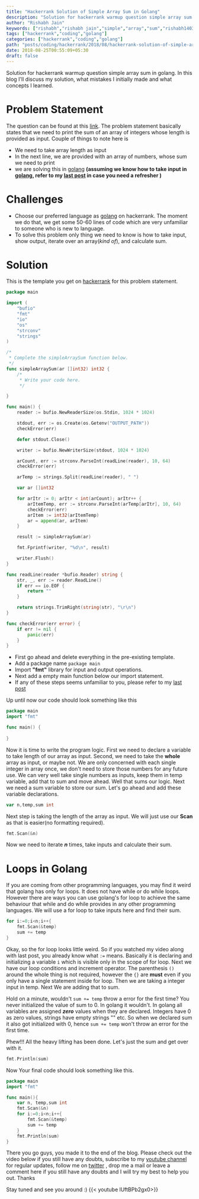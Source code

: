 ```yaml
---
title: "Hackerrank Solution of Simple Array Sum in Golang"
description: "Solution for hackerrank warmup question simple array sum in golang. In this blog I'll discuss my solution, what mistakes I initially made and what concepts I learned."
author: "Rishabh Jain"
keywords: ["rishabh","rishabh jain","simple","array","sum","rishabh1403","hackerrank","blog","golang","solution","learn","code"]
tags: ["hackerrank","coding","golang"]
categories: ["hackerrank","coding","golang"]
path: "posts/coding/hackerrank/2018/08/hackerrank-solution-of-simple-array-sum-in-golang/"
date: 2018-08-25T00:55:09+05:30
draft: false
---
```

Solution for hackerrank warmup question simple array sum in golang. In this blog I'll discuss my solution, what mistakes I initially made and what concepts I learned.<!--more-->
# Problem Statement
The question can be found at this [link](https://www.hackerrank.com/challenges/simple-array-sum/problem). The problem statement basically states that we need to print the sum of an array of integers whose length is provided as input.
Couple of things to note here is 

* We need to take array length as input
* In the next line, we are provided with an array of numbers, whose sum we need to print
* we are solving this in [golang](https://golang.org/) **(assuming we know how to take input in [golang](https://golang.org/), refer to my [last post](https://rishabh1403.com/posts/coding/hackerrank/2018/08/hackerrank-solve-me-first-solution/) in case you need a refresher )**

# Challenges
* Choose our preferred language as [golang](https://golang.org/) on hackerrank. The moment we do that, we get some 50-60 lines of code which are very unfamiliar to someone who is new to language.
* To solve this problem only thing we need to know is how to take input, show output, iterate over an array(_kind of_), and calculate sum.

# Solution

This is the template you get on [hackerrank](https://www.hackerrank.com/) for this problem statement.

```go
package main

import (
    "bufio"
    "fmt"
    "io"
    "os"
    "strconv"
    "strings"
)

/*
 * Complete the simpleArraySum function below.
 */
func simpleArraySum(ar []int32) int32 {
    /*
     * Write your code here.
     */

}

func main() {
    reader := bufio.NewReaderSize(os.Stdin, 1024 * 1024)

    stdout, err := os.Create(os.Getenv("OUTPUT_PATH"))
    checkError(err)

    defer stdout.Close()

    writer := bufio.NewWriterSize(stdout, 1024 * 1024)

    arCount, err := strconv.ParseInt(readLine(reader), 10, 64)
    checkError(err)

    arTemp := strings.Split(readLine(reader), " ")

    var ar []int32

    for arItr := 0; arItr < int(arCount); arItr++ {
        arItemTemp, err := strconv.ParseInt(arTemp[arItr], 10, 64)
        checkError(err)
        arItem := int32(arItemTemp)
        ar = append(ar, arItem)
    }

    result := simpleArraySum(ar)

    fmt.Fprintf(writer, "%d\n", result)

    writer.Flush()
}

func readLine(reader *bufio.Reader) string {
    str, _, err := reader.ReadLine()
    if err == io.EOF {
        return ""
    }

    return strings.TrimRight(string(str), "\r\n")
}

func checkError(err error) {
    if err != nil {
        panic(err)
    }
}

```
* First go ahead and delete everything in the pre-existing template.
* Add a package name `package main`
* Import **"fmt"** library for input and output operations. 
* Next add a empty main function below our import statement.
* If any of these steps seems unfamiliar to you, please refer to my [last post](https://rishabh1403.com/posts/coding/hackerrank/2018/08/hackerrank-solve-me-first-solution/)  

Up until now our code should look something like this 
```go
package main
import "fmt"

func main() {
    
}
```
Now it is time to write the program logic. First we need to declare a variable to take length of our array as input. 
Second, we need to take the **whole** array as input, or maybe not. We are only concerned with each single integer in array once, we don't need to store those numbers for any future use. We can very well take single numbers as inputs, keep them in temp variable, add that to sum and move ahead. Well that sums our logic. Next we need a sum variable to store our sum. Let's go ahead and add these variable declarations.  
```go
var n,temp,sum int
```
Next step is taking the length of the array as input. We will just use our **Scan** as that is easier(no formatting required).
```go
fmt.Scan(&n)
```
Now we need to iterate **_n_** times, take inputs and calculate their sum.
# Loops in Golang
If you are coming from other programming languages, you may find it weird that golang has only for loops. It does not have while or do while loops. However there are ways you can use golang's for loop to achieve the same behaviour that while and do while provides in any other programming languages. We will use a for loop to take inputs here and find their sum.
```go
for i:=0;i<n;i++{
    fmt.Scan(&temp)
    sum += temp
}
```
Okay, so the for loop looks little weird. So if you watched my video along with last post, you already know what `:=` means. Basically it is declaring and initializing a variable `i` which is visible only in the scope of for loop. Next we have our loop conditions and increment operator. The parenthesis `()` around the whole thing is not required, however the `{}` are **must** even if you only have a single statement inside for loop.
Then we are taking a integer input in temp. Next We are adding that to sum. 

Hold on a minute, wouldn't `sum += temp` throw a error for the first time? You never initialized the value of sum to 0. In golang it wouldn't. In golang all variables are assigned **_zero_** values when they are declared. Integers have 0 as zero values, strings have empty strings "" etc. So when we declared sum it also got initialized with 0, hence `sum += temp` won't throw an error for the first time.

Phew!!! All the heavy lifting has been done. Let's just the sum and get over with it.
```go
fmt.Println(sum)
```
Now Your final code should look something like this.
```go
package main
import "fmt"

func main(){
    var n, temp,sum int
    fmt.Scan(&n)
    for i:=0;i<n;i++{
        fmt.Scan(&temp)
        sum += temp
    }
    fmt.Println(sum)
}
```

There you go guys, you made it to the end of the blog. Please check out the video below if you still have any doubts, subscribe to my [youtube channel](https://www.youtube.com/channel/UC4syrEYE9_fzeVBajZIyHlA) for regular updates, follow me on [twitter](https://www.twitter.com/rishabhjain1403) , drop me a mail or leave a  comment here if you still have any doubts and I will try my best to help you out. Thanks

Stay tuned and see you around :)
{{< youtube lUftBPb2gx0>}}
